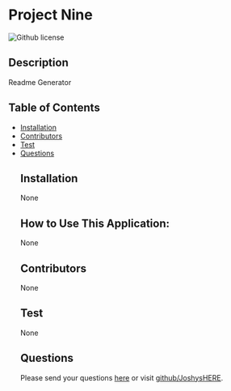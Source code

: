 # Project Nine
  ![Github license](https://img.shields.io/badge/license--blue.svg)
  ## Description
  Readme Generator
## Table of Contents
* [Installation](#installation)
* [Contributors](#contributors)
* [Test](#test)
* [Questions](#questions)
  ## Installation
  None
  ## How to Use This Application:
  None
  ## Contributors
  None
  ## Test
  None
  ## Questions
  Please send your questions [here](mailto:undefined?subject=[GitHub]%20JoshysHERE%20) or visit [github/JoshysHERE](https://github.com/JoshysHERE).

